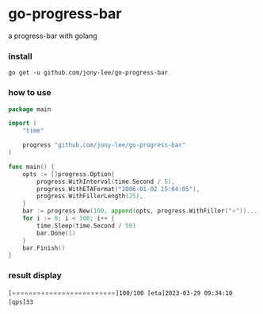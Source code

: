 # go-progress-bar
a progress-bar with golang


### install
```shell
go get -u github.com/jony-lee/go-progress-bar
```
### how to use
```go
package main

import (
	"time"

	progress "github.com/jony-lee/go-progress-bar"
)

func main() {
	opts := []progress.Option{
		progress.WithInterval(time.Second / 5),
		progress.WithETAFormat("2006-01-02 15:04:05"),
		progress.WithFillerLength(25),
	}
	bar := progress.New(100, append(opts, progress.WithFiller("⭐️"))...)
	for i := 0; i < 100; i++ {
		time.Sleep(time.Second / 50)
		bar.Done(1)
	}
	bar.Finish()
}
```

### result display
```text
[⭐️⭐️⭐️⭐️⭐️⭐️⭐️⭐️⭐️⭐️⭐️⭐️⭐️⭐️⭐️⭐️⭐️⭐️⭐️⭐️⭐️⭐️⭐️⭐️⭐️]100/100 [eta]2023-03-29 09:34:10 [qps]33 
```